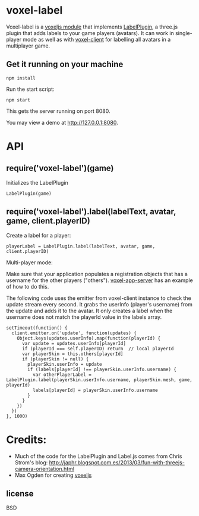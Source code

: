 # voxel-label

Voxel-label is a [voxeljs module](http://voxeljs.com/#modules) that implements
[LabelPlugin](http://japhr.blogspot.com.es/2013/03/fun-with-threejs-camera-orientation.html), a three.js plugin that
adds labels to your game players (avatars). It can work in single-player mode as well as with
[voxel-client](https://github.com/maxogden/voxel-client) for labelling all avatars in a multiplayer game.

## Get it running on your machine

```
npm install
```

Run the start script:

```
npm start
```

This gets the server running on port 8080.

You may view a demo at http://127.0.0.1:8080.

# API

## require('voxel-label')(game)

Initializes the LabelPlugin

    LabelPlugin(game)
    
    
## require('voxel-label').label(labelText, avatar, game, client.playerID)
  
Create a label for a player:
    
    playerLabel = LabelPlugin.label(labelText, avatar, game, client.playerID)

Multi-player mode:

Make sure that your application populates a registration objects that has a username for the other players ("others").
[voxel-app-server](https://github.com/chrisekelley/voxel-app-server/blob/master/www/js/hello-world.js) has an example of how to do this.

The following code uses the emitter from voxel-client instance to check the update stream every second. It grabs the userInfo (player's username) from the update and adds it to the avatar. It only creates a label when the username does not match the playerId value in the labels array. 

    setTimeout(function() {
      client.emitter.on('update', function(updates) {
        Object.keys(updates.userInfo).map(function(playerId) {
          var update = updates.userInfo[playerId]
          if (playerId === self.playerID) return  // local playerId
          var playerSkin = this.others[playerId]
          if (playerSkin != null) {
            playerSkin.userInfo = update
            if (labels[playerId] !== playerSkin.userInfo.username) {
              var otherPlayerLabel = LabelPlugin.label(playerSkin.userInfo.username, playerSkin.mesh, game, playerId)
              labels[playerId] = playerSkin.userInfo.username
            }
          }
        })
      })
    }, 1000)

# Credits:

 - Much of the code for the LabelPlugin and Label.js comes from Chris Strom's blog:
http://japhr.blogspot.com.es/2013/03/fun-with-threejs-camera-orientation.html
 - Max Ogden for creating [voxeljs](http://voxeljs.com)

## license

BSD
